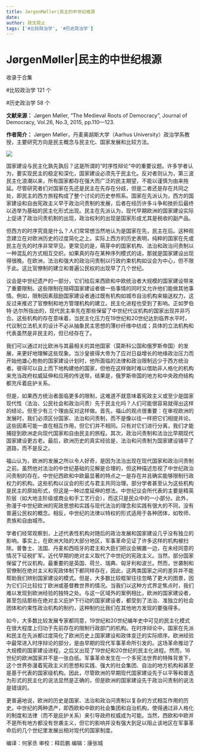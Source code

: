 ```yaml
---
title: JørgenMøller|民主的中世纪根源
date: 
author: 政文观止
tags: ['#比较政治学', '#历史政治学']
---
```

# JørgenMøller|民主的中世纪根源


收录于合集

#比较政治学 121 个

#历史政治学 58 个

**文献来源：** Jørgen Møller, “The Medieval Roots of Democracy”, Journal of
Democracy, Vol.26, No.3, 2015, pp.110—123.

  

 **作者简介：** Jørgen Møller，丹麦奥胡斯大学（Aarhus
University）政治学系教授，主要研究方向是民主概念与民主化、国家发展和比较方法。

![](/images/111/2.png)

国家建设与民主化孰先孰后？这是所谓的“时序性辩论”中的重要议题。许多学者认为，要实现民主的稳定和深化，国家建设必须先于民主化。反对者则认为，第三波民主化浪潮以来，所有国家都存在强大而广泛的民主期望，不能以谨慎为由来拖延。尽管研究者们对国家在先还是民主在先存在分歧，但是二者还是存在共同之处，即民主的西方旅程构成了整个讨论的历史参照系。国家在先派认为，西方的国家建设和自由宪政主义早于政治问责制的发展，后者在经历许多斗争和挫折后最终以选举为基础的民主化形式出现。民主在先派认为，现代早期欧洲的国家建设实际上促进了政治问责机制的出现，政治权利的出现是国家形成尤其是税收的副产品。

  

但西方的时序究竟是什么？人们常常想当然地认为是国家在先，民主在后。这种观念建立在对欧洲历史的过度简化之上。实际上西方的历史表明，纯粹的国家在先或民主在先的时序非常罕见。更常见的是，萌芽中的国家机构、法治和政治问责制以一种混乱的方式相互交织。如果真的存在某种序列模式的话，那就是国家建设出现得很晚。在欧洲，法治和强大的政治问责制以行政约束机构如议会为中心，但不限于此。这比官僚制的建立和普遍公民权的出现早了几个世纪。

  

议会是中世纪遗产的一部分，它们给后来西欧和中欧统治者大规模的国家建设带来了重要限制。这些限制在阻碍国家建设者做一些事情的同时又允许他们能做其他事情。例如，限制因素鼓励国家建设者通过既有机构如城市自治机构来输送权力，这反过来推迟了官僚制和地方管理机构的建立。民主化进程也受到了影响。正如罗伯特·达尔所指出的，现代民主率先在那些保留了中世纪代议机构的国家出现并非巧合。这些机构的存在意味着，当民主化压力在19世纪和20世纪达到临界水平时，代议制立法机关的设计不必从抽象民主思想的薄纱纤维中纺成；具体的立法机构和代表虽然是非民主的，但已经存在了。

  

我们可以通过对比欧洲与其最相关的其他国家（莫斯科公国和俄罗斯帝国）的发展，来更好地理解这些现象。当沙皇彼得大帝为了应对日益增长的地缘政治压力而开始他雄心勃勃的国家建设计划时，他所面临的法律和政治限制远少于西方统治者。彼得可以自上而下地构建他的国家，但他在这样做时难以借助非人格化的机构来充当政府权威延伸和应用的传送带。结果是，俄罗斯帝国的地方和中央政府结构都充斥着庇护关系。

  

但是，如果西方统治者面临更多的限制，这难道不就意味着宪政主义或至少是国家现代性（法治、公民社会和政治问责）先于民主化吗？人们可能很容易就得出这样的结论。但至少有三个理由反对这样做。首先，福山的观点很重要：在审视欧洲的发展时，我们必须区分国家、法治和问责制，而不是像以往一样把它们相提并论。这些因素可能一直在相互作用，但它们并不相同。只有对它们进行分离，我们才能捕捉到欧洲走向现代国家和自由民主的旅程。其次，政治问责制和法治比早期现代国家建设更古老。最后，欧洲历史的真实经验是，法治和问责制为国家建设铺平了道路，而不是反之。

  

福山认为，欧洲的发展之所以令人好奇，是因为法治出现在现代国家和政治问责制之前。虽然他对法治的中世纪基础的见解是合理的，但这种描述忽视了中世纪政治问责制的存在。中世纪西欧和中欧最显著的特点之一是存在并且确实能够限制行政权力的机构。这些机构以议会的形式与君主共同治理。部分学者甚至认为这些机构是民主的原始形式，但这是一种过度延伸的想法。中世纪议会所代表的主要是精英阶层（如大地主阶级或商业和手工艺行会），而这只是民众中的一小部分。此外，弥漫于中世纪欧洲的宪政思想和实践与现代法治的理念和实践有很大的不同，没有普遍公民权的概念。相反，中世纪的法律以特权的形式适用于各种团体，如牧师、贵族和自由城市。

  

学者们经常观察到，上述代表性机构对随后的政治发展和国家建设几乎没有独立的影响。事实上，在欧洲大陆的大部分地区，军事革命见证了许多这样的机构被扫除。普鲁士、法国、丹麦和西班牙的君主和大臣们把议会搁置一边，在未经同意的情况下征税扩军。近代早期的绝对主义取代了中世纪的宪政主义。当然，部分国家保留了代议机构，最重要的是英国、荷兰、瑞典、匈牙利和波兰。然而，世袭制和官僚制在绝对主义和宪政体制下都同样存在，因此，这两类国家之间的差异并不能帮助我们辨别国家建设的模式。但是，大多数比较框架往往忽略了更大的图景，因为它们只比较拉丁欧洲或基督教世界的情况。当我们以这种方式界定焦点时，我们难以发现到欧洲经验的独特之处。与这一区域外的案例相比，欧洲的国家建设者，甚至包括那些在绝对主义庇护下行动的国家建设者，都受到了法治、准独立的社会团体和约束性政治机构的制约，这种制约比我们在其他地方发现的要强得多。

  

如今，大多数比较发展专家都同意，19世纪和20世纪编年史中可见的民主化模式在很大程度上归功于先前存在的限制行政部门的机构。在时序辩论中，国家在先派和民主在先派都过度简化了欧洲历史上国家建设和政体变迁的实际顺序。欧洲经验中最常进入时序辩论的部分，是由早期的现代军事革命所引发的。这场革命推动了大规模的国家建设进程，之后又出现了19世纪和20世纪的民主化进程。然而，16世纪的欧洲国家并不是一张白纸。军事革命发生在一个多宪法世界的特殊背景下，这个世界弥漫着宪政主义的思想和实践、强大的社会集团、自治的地方机构和甚至是基于代表的国家级机构。因此，尽管欧洲的早期现代国家建设先于以平等和普选为形式的民主化的说法显然是正确的，但是欧洲的国家建设先于政治问责制的说法是错误的。

  

更普遍地说，欧洲的历史是国家、法治和政治问责制以复杂的方式相互作用的历史。中世纪的两种遗产，即西欧和中欧的社会集团和自治机构，使得通过非人格化的制度和法律（而不是庇护关系）来引导政府权威成为可能。当然，西欧和中欧并不是所有地方都没有世袭主义，但它的影响并没有强大到足以阻止该地区在军事革命后的几个世纪里发展出相对现代的国家制度。

  

编译：何家丞 审校：释启鹏 编辑：康张城

